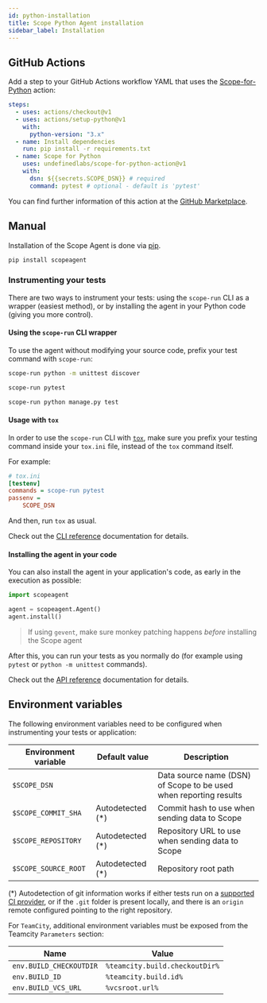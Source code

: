 ```yaml
---
id: python-installation
title: Scope Python Agent installation
sidebar_label: Installation
---
```


## GitHub Actions

Add a step to your GitHub Actions workflow YAML that uses the [Scope-for-Python](https://github.com/marketplace/actions/scope-for-python) action:

```yaml
steps:
  - uses: actions/checkout@v1
  - uses: actions/setup-python@v1
    with:
      python-version: "3.x"
  - name: Install dependencies
    run: pip install -r requirements.txt
  - name: Scope for Python
    uses: undefinedlabs/scope-for-python-action@v1
    with:
      dsn: ${{secrets.SCOPE_DSN}} # required
      command: pytest # optional - default is 'pytest'
```

You can find further information of this action at the [GitHub Marketplace](https://github.com/marketplace/actions/scope-for-python).

## Manual

Installation of the Scope Agent is done via [pip](https://pypi.org/project/scopeagent/).

```bash
pip install scopeagent
```

### Instrumenting your tests

There are two ways to instrument your tests: using the `scope-run` CLI as a wrapper (easiest method), or by installing the agent
in your Python code (giving you more control).

#### Using the `scope-run` CLI wrapper

To use the agent without modifying your source code, prefix your test command with `scope-run`:

<!--DOCUSAURUS_CODE_TABS-->
<!--unittest-->

```bash
scope-run python -m unittest discover
```

<!--pytest-->

```bash
scope-run pytest
```

<!--Django tests-->

```bash
scope-run python manage.py test
```

<!--END_DOCUSAURUS_CODE_TABS-->

#### Usage with `tox`

In order to use the `scope-run` CLI with [`tox`](https://tox.readthedocs.io/en/latest/), make sure you prefix your
testing command inside your `tox.ini` file, instead of the `tox` command itself.

For example:

```ini
# tox.ini
[testenv]
commands = scope-run pytest
passenv =
    SCOPE_DSN
```

And then, run `tox` as usual.

Check out the [CLI reference](https://scope-python-agent.readthedocs.io/en/latest/cli.html) documentation for details.

#### Installing the agent in your code

You can also install the agent in your application's code, as early in the execution as possible:

```python
import scopeagent

agent = scopeagent.Agent()
agent.install()
```

> If using `gevent`, make sure monkey patching happens _before_ installing the Scope agent

After this, you can run your tests as you normally do (for example using `pytest` or `python -m unittest` commands).

Check out the [API reference](https://scope-python-agent.readthedocs.io/en/latest/api.html) documentation for details.

## Environment variables

The following environment variables need to be configured when instrumenting your tests or application:

| Environment variable | Default value     | Description                                                       |
| -------------------- | ----------------- | ----------------------------------------------------------------- |
| `$SCOPE_DSN`         |                   | Data source name (DSN) of Scope to be used when reporting results |
| `$SCOPE_COMMIT_SHA`  | Autodetected (\*) | Commit hash to use when sending data to Scope                     |
| `$SCOPE_REPOSITORY`  | Autodetected (\*) | Repository URL to use when sending data to Scope                  |
| `$SCOPE_SOURCE_ROOT` | Autodetected (\*) | Repository root path                                              |

(\*) Autodetection of git information works if either tests run on a [supported CI provider](python-compatibility.md#ci-providers),
or if the `.git` folder is present locally, and there is an `origin` remote configured pointing to the right repository.

For `TeamCity`, additional environment variables must be exposed from the Teamcity `Parameters` section:

| Name                    | Value                          |
| ----------------------- | ------------------------------ |
| `env.BUILD_CHECKOUTDIR` | `%teamcity.build.checkoutDir%` |
| `env.BUILD_ID`          | `%teamcity.build.id%`          |
| `env.BUILD_VCS_URL`     | `%vcsroot.url%`                |

